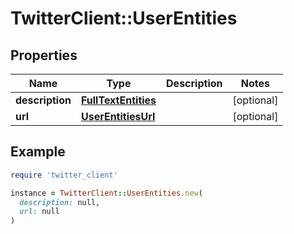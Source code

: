 # TwitterClient::UserEntities

## Properties

| Name | Type | Description | Notes |
| ---- | ---- | ----------- | ----- |
| **description** | [**FullTextEntities**](FullTextEntities.md) |  | [optional] |
| **url** | [**UserEntitiesUrl**](UserEntitiesUrl.md) |  | [optional] |

## Example

```ruby
require 'twitter_client'

instance = TwitterClient::UserEntities.new(
  description: null,
  url: null
)
```

